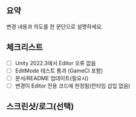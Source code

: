 ## 요약

변경 내용과 의도를 한 문단으로 설명하세요.

## 체크리스트
- [ ] Unity 2022.3에서 Editor 오류 없음
- [ ] EditMode 테스트 통과 (GameCI 포함)
- [ ] 문서/README 업데이트(필요시)
- [ ] 변경이 Editor 전용 코드에 한정됨(런타임 삽입 없음)

## 스크린샷/로그(선택)

